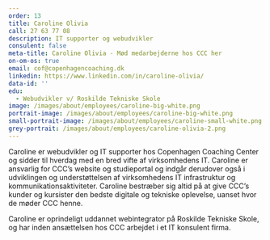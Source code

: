 ```yaml
---
order: 13
title: Caroline Olivia
call: 27 63 77 08
description: IT supporter og webudvikler
consulent: false
meta-title: Caroline Olivia - Mød medarbejderne hos CCC her
on-om-os: true
email: cof@copenhagencoaching.dk
linkedin: https://www.linkedin.com/in/caroline-olivia/
data-id: ''
edu:
  - Webudvikler v/ Roskilde Tekniske Skole
image: /images/about/employees/caroline-big-white.png
portrait-image: /images/about/employees/caroline-big-white.png
small-portrait-image: /images/about/employees/caroline-small-white.png
grey-portrait: /images/about/employees/caroline-olivia-2.png
---
```

Caroline er webudvikler og IT supporter hos Copenhagen Coaching Center og sidder til hverdag med en bred vifte af virksomhedens IT. Caroline er ansvarlig for CCC’s website og studieportal og indgår derudover også i udviklingen og understøttelsen af virksomhedens IT infrastruktur og kommunikationsaktiviteter. Caroline bestræber sig altid på at give CCC’s kunder og kursister den bedste digitale og tekniske oplevelse, uanset hvor de møder CCC henne.

Caroline er oprindeligt uddannet webintegrator på Roskilde Tekniske Skole, og har inden ansættelsen hos CCC arbejdet i et IT konsulent firma.